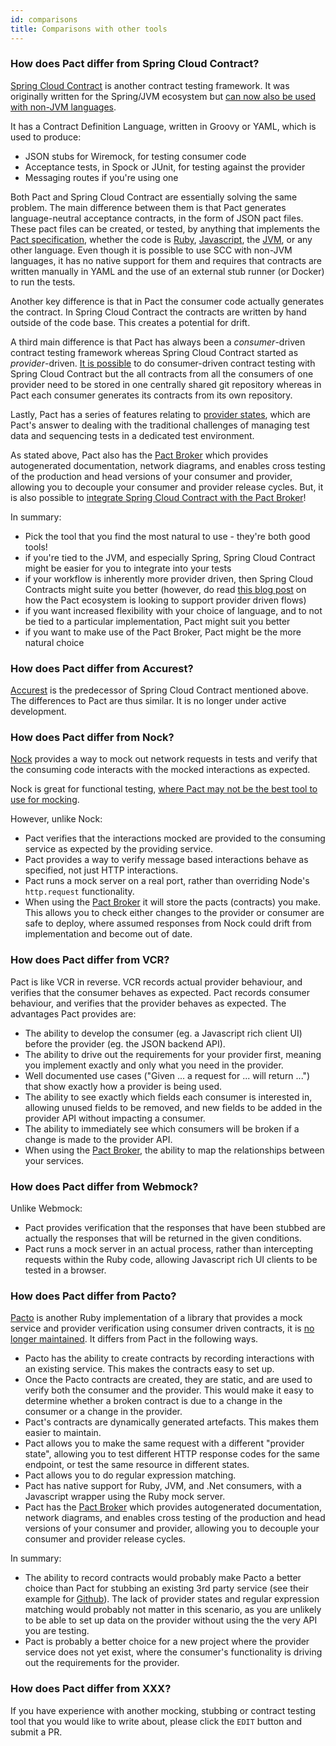 ```yaml
---
id: comparisons
title: Comparisons with other tools
---
```


### How does Pact differ from Spring Cloud Contract?

[Spring Cloud Contract](https://spring.io/projects/spring-cloud-contract) is another contract testing framework. It was originally written for the Spring/JVM ecosystem but [can now also be used with non-JVM languages](https://spring.io/blog/2018/02/13/spring-cloud-contract-in-a-polyglot-world).

It has a Contract Definition Language, written in Groovy or YAML, which is used to produce:

 * JSON stubs for Wiremock, for testing consumer code
 * Acceptance tests, in Spock or JUnit, for testing against the provider
 * Messaging routes if you're using one

Both Pact and Spring Cloud Contract are essentially solving the same problem. The main difference between them is that Pact generates language-neutral acceptance contracts, in the form of JSON pact files. These pact files can be created, or tested, by anything that implements the [Pact specification](https://github.com/pact-foundation/pact-specification), whether the code is [Ruby](/implementation_guides/ruby/readme), [Javascript](/implementation_guides/javascript/readme), the [JVM](/implementation_guides/jvm), or any other language. Even though it is possible to use SCC with non-JVM languages, it has no native support for them and requires that contracts are written manually in YAML and the use of an external stub runner (or Docker) to run the tests.

Another key difference is that in Pact the consumer code actually generates the contract. In Spring Cloud Contract the contracts are written by hand outside of the code base. This creates a potential for drift.

A third main difference is that Pact has always been a *consumer*-driven contract testing framework whereas Spring Cloud Contract started as *provider*-driven. [It is possible](https://cloud.spring.io/spring-cloud-contract/reference/html/using.html#flows-cdc-contracts-external) to do consumer-driven contract testing with Spring Cloud Contract but the all contracts from all the consumers of one provider need to be stored in one centrally shared git repository whereas in Pact each consumer generates its contracts from its own repository.

Lastly, Pact has a series of features relating to [provider states](./provider_states), which are Pact's answer to dealing with the traditional challenges of managing test data and sequencing tests in a dedicated test environment.

As stated above, Pact also has the [Pact Broker](/pact_broker) which provides autogenerated documentation, network diagrams, and enables cross testing of the production and head versions of your consumer and provider, allowing you to decouple your consumer and provider release cycles. But, it is also possible to [integrate Spring Cloud Contract with the Pact Broker](https://cloud.spring.io/spring-cloud-contract/reference/html/howto.html#how-to-use-pact-broker)!

In summary:

 * Pick the tool that you find the most natural to use - they're both good tools!
 * if you're tied to the JVM, and especially Spring, Spring Cloud Contract might be easier for you to integrate into your tests
 * if your workflow is inherently more provider driven, then Spring Cloud Contracts might suite you better (however, do read [this blog post](https://pactflow.io/blog/bi-directional-contracts//?utm_source=ossdocs&utm_campaign=comparisons) on how the Pact ecosystem is looking to support provider driven flows)
 * if you want increased flexibility with your choice of language, and to not be tied to a particular implementation, Pact might suit you better
 * if you want to make use of the Pact Broker, Pact might be the more natural choice


### How does Pact differ from Accurest?

[Accurest](https://github.com/Codearte/accurest) is the predecessor of Spring Cloud Contract mentioned above. The differences to Pact are thus similar. It is no longer under active development.

### How does Pact differ from Nock?

[Nock](https://github.com/nock/nock) provides a way to mock out network requests in tests and verify that the consuming code interacts with the mocked interactions as expected.

Nock is great for functional testing, [where Pact may not be the best tool to use for mocking](/consumer/contract_tests_not_functional_tests).

However, unlike Nock:

* Pact verifies that the interactions mocked are provided to the consuming service as expected by the providing service.
* Pact provides a way to verify message based interactions behave as specified, not just HTTP interactions.
* Pact runs a mock server on a real port, rather than overriding Node's `http.request` functionality.
* When using the [Pact Broker](/pact_broker) it will store the pacts (contracts) you make. This allows you to check either changes to the provider or consumer are safe to deploy, where assumed responses from Nock could drift from implementation and become out of date.

### How does Pact differ from VCR?

Pact is like VCR in reverse. VCR records actual provider behaviour, and verifies that the consumer behaves as expected. Pact records consumer behaviour, and verifies that the provider behaves as expected. The advantages Pact provides are:

* The ability to develop the consumer (eg. a Javascript rich client UI) before the provider (eg. the JSON backend API).
* The ability to drive out the requirements for your provider first, meaning you implement exactly and only what you need in the provider.
* Well documented use cases ("Given ... a request for ... will return ...") that show exactly how a provider is being used.
* The ability to see exactly which fields each consumer is interested in, allowing unused fields to be removed, and new fields to be added in the provider API without impacting a consumer.
* The ability to immediately see which consumers will be broken if a change is made to the provider API.
* When using the [Pact Broker](/pact_broker), the ability to map the relationships between your services.

### How does Pact differ from Webmock?

Unlike Webmock:

* Pact provides verification that the responses that have been stubbed are actually the responses that will be returned in the given conditions.
* Pact runs a mock server in an actual process, rather than intercepting requests within the Ruby code, allowing Javascript rich UI clients to be tested in a browser.

### How does Pact differ from Pacto?

[Pacto][pacto] is another Ruby implementation of a library that provides a mock service and provider verification using consumer driven contracts, it is [no longer maintained](https://github.com/thoughtworks/pacto). It differs from Pact in the following ways.

* Pacto has the ability to create contracts by recording interactions with an existing service. This makes the contracts easy to set up.
* Once the Pacto contracts are created, they are static, and are used to verify both the consumer and the provider. This would make it easy to determine whether a broken contract is due to a change in the consumer or a change in the provider.
* Pact's contracts are dynamically generated artefacts. This makes them easier to maintain.
* Pact allows you to make the same request with a different "provider state", allowing you to test different HTTP response codes for the same endpoint, or test the same resource in different states.
* Pact allows you to do regular expression matching.
* Pact has native support for Ruby, JVM, and .Net consumers, with a Javascript wrapper using the Ruby mock server.
* Pact has the [Pact Broker](/pact_broker) which provides autogenerated documentation, network diagrams, and enables cross testing of the production and head versions of your consumer and provider, allowing you to decouple your consumer and provider release cycles.

In summary:

* The ability to record contracts would probably make Pacto a better choice than Pact for stubbing an existing 3rd party service (see their example for [Github][pacto_example]). The lack of provider states and regular expression matching would probably not matter in this scenario, as you are unlikely to be able to set up data on the provider without using the the very API you are testing.
* Pact is probably a better choice for a new project where the provider service does not yet exist, where the consumer's functionality is driving out the requirements for the provider.

### How does Pact differ from XXX?

If you have experience with another mocking, stubbing or contract testing tool that you would like to write about, please click the `EDIT` button and submit a PR.

 [pacto]: https://github.com/thoughtworks/pacto
 [pacto_example]: http://thoughtworks.github.io/pacto/usage/

